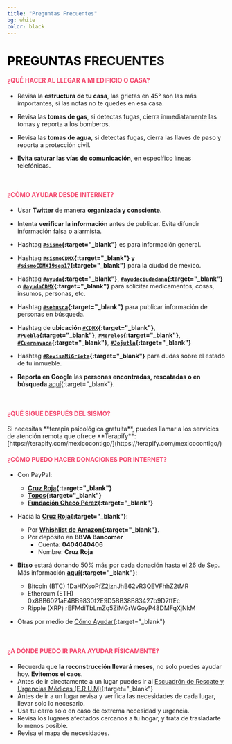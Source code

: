 ```yaml
---
title: "Preguntas Frecuentes"
bg: white
color: black
---
```


<h1><span style="color:black;">PREGUNTAS</span> FRECUENTES</h1>

<h4 style="color:#F3476D;">¿QUÉ HACER AL LLEGAR A MI EDIFICIO O CASA?</h4>

* Revisa la **estructura de tu casa**, las grietas en 45° son las más importantes, si las notas no te quedes en esa casa.

* Revisa las **tomas de gas**, si detectas fugas, cierra inmediatamente las tomas y reporta a los bomberos.

* Revisa las **tomas de agua**, si detectas fugas, cierra las llaves de paso y reporta a protección civil.

* **Evita saturar las vías de comunicación**, en específico líneas telefónicas.

<br />

<h4 style="color:#F3476D;">¿CÓMO AYUDAR DESDE INTERNET?</h4>

* Usar **Twitter** de manera **organizada y consciente**.

* Intenta **verificar la información** antes de publicar. Evita difundir información falsa o alarmista.

* Hashtag **[```#sismo```](https://twitter.com/search?f=tweets&vertical=news&q=%23sismo&src=typd){:target="_blank"}** es para información general.

* Hashtag **[```#sismoCDMX```](https://twitter.com/search?f=tweets&vertical=news&q=%23sismoCDMX&src=typd){:target="_blank"} y [```#sismoCDMX19sep17```](https://twitter.com/search?f=tweets&vertical=default&q=%23SismoCDMX19sep17&src=tyah){:target="_blank"}** para la ciudad de méxico.

* Hashtag **[```#ayuda```](https://twitter.com/search?f=tweets&vertical=news&q=%23ayuda&src=typd){:target="_blank"}**, **[```#ayudaciudadana```](https://twitter.com/search?f=tweets&vertical=news&q=%23ayudaciudadana&src=typd){:target="_blank"}** o **[```#ayudaCDMX```](https://twitter.com/search?f=tweets&vertical=default&q=ayudaCDMX&src=typd){:target="_blank"}** para solicitar medicamentos, cosas, insumos, personas, etc.

* Hashtag **[```#sebusca```](https://twitter.com/search?f=tweets&vertical=news&q=%23sebusca&src=typd){:target="_blank"}** para publicar información de personas en búsqueda.

* Hashtag de **ubicación [```#CDMX```](https://twitter.com/search?f=tweets&vertical=news&q=%23CDMX&src=typd){:target="_blank"}**, **[```#Puebla```](https://twitter.com/search?f=tweets&vertical=news&q=%23Puebla&src=typd){:target="_blank"}**, **[```#Morelos```](https://twitter.com/search?f=tweets&vertical=news&q=%23Morelos&src=typd){:target="_blank"}**, **[```#Cuernavaca```](https://twitter.com/search?f=tweets&vertical=news&q=%23Cuernavaca&src=typd){:target="_blank"}**, **[```#Jojutla```](https://twitter.com/search?f=tweets&vertical=news&q=%23Jojutla&src=typd){:target="_blank"}**

* Hashtag **[```#RevisaMiGrieta```](https://twitter.com/hashtag/revisamigrieta?f=tweets&vertical=default&src=hash){:target="_blank"}** para dudas sobre el estado de tu inmueble.

* **Reporta en Google** las **personas encontradas, rescatadas o en búsqueda** [aquí](https://google.org/personfinder/2017-puebla-mexico-earthquake){:target="_blank"}.

<br />

<h4 style="color:#F3476D;">¿QUÉ SIGUE DESPUÉS DEL SISMO?</h4>
Si necesitas **terapia psicológica gratuita**, puedes llamar a los servicios de atención remota que ofrece **Terapify**:
[https://terapify.com/mexicocontigo/](https://terapify.com/mexicocontigo/)

<br />

<h4 style="color:#F3476D;">¿CÓMO PUEDO HACER DONACIONES POR INTERNET?</h4>

* Con PayPal:
  - **[Cruz Roja](https://bit.ly/cruzroja-pp){:target="_blank"}**
  - **[Topos](https://bit.ly/topos-pp){:target="_blank"}**
  - **[Fundación Checo Pérez](https://bit.ly/checo-pp){:target="_blank"}**

* Hacia la **[Cruz Roja](https://www.cruzrojamexicana.org.mx/){:target="_blank"}**:
  * Por **[Whishlist de Amazon](https://www.amazon.com.mx/b?ie=UTF8&node=17290014011&pf_rd_p=f0aeab75-03f7-49aa-8b87-a4c78e1f0f04&pf_rd_r=KXBQ43PEH4BHKGESGQPZ){:target="_blank"}**.
  * Por deposito en **BBVA Bancomer**
    * Cuenta: **0404040406**
    * Nombre: **Cruz Roja**

* **Bitso** estará donando 50% más por cada donación hasta el 26 de Sep. Más información **[aquí](https://blog-en.bitso.com/bitcoinaidmexico-part-2-381118556cf7){:target="_blank"}**:
  - Bitcoin (BTC) 1DaHfXsoPfZ2jznJhB62vR3QEVFhhZ2tMR
  - Ethereum (ETH) 0x88B6021aE4BB9830f2E9D5BB38B83427b9D7ffEc
  - Ripple (XRP) rEFMdiTbLmZq5ZiMGrWGoyP48DMFqXjNkM

* Otras por medio de [Cómo Ayudar](http://comoayudar.mx/){:target="_blank"}

<br />

<h4 style="color:#F3476D;">¿A DÓNDE PUEDO IR PARA AYUDAR FÍSICAMENTE?</h4>

* Recuerda que **la reconstrucción llevará meses**, no solo puedes ayudar hoy. **Evitemos el caos**.
* Antes de ir directamente a un lugar puedes ir al [Escuadrón de Rescate y Urgencias Médicas (E.R.U.M)](http://www.cdmx.gob.mx/comunicacion/nota/ayuda-en-el-rescate-de-personas){:target="_blank"}
* Antes de ir a un lugar revisa y verifica las necesidades de cada lugar, llevar solo lo necesario.
* Usa tu carro solo en caso de extrema necesidad y urgencia.
* Revisa los lugares afectados cercanos a tu hogar, y trata de trasladarte lo menos posible.
* Revisa el mapa de necesidades.
